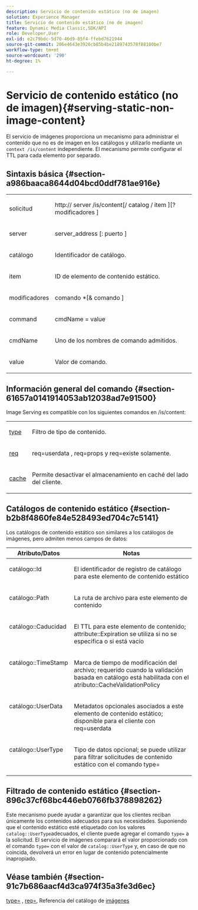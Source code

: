 ```yaml
---
description: Servicio de contenido estático (no de imagen)
solution: Experience Manager
title: Servicio de contenido estático (no de imagen)
feature: Dynamic Media Classic,SDK/API
role: Developer,User
exl-id: e2c79bdc-5d70-46d9-85f4-ffebd7621944
source-git-commit: 206e4643e3926cb85b4be2189743578f88180be7
workflow-type: tm+mt
source-wordcount: '290'
ht-degree: 1%

---
```


# Servicio de contenido estático (no de imagen){#serving-static-non-image-content}

El servicio de imágenes proporciona un mecanismo para administrar el contenido que no es de imagen en los catálogos y utilizarlo mediante un `context /is/content` independiente. El mecanismo permite configurar el TTL para cada elemento por separado.

## Sintaxis básica {#section-a986baaca8644d04bcd0ddf781ae916e}

<table id="simpletable_4A6249F0C40747339524323EB0831CE4"> 
 <tr class="strow"> 
  <td class="stentry"> <p> <span class="codeph"> <span class="varname"> solicitud  </span> </span> </p> </td> 
  <td class="stentry"> <p> <span class="codeph"> http://  <span class="varname"> server  </span>/is/content[/  <span class="varname"> catalog  </span>/  <span class="varname"> item  </span>][? <span class="varname"> modificadores  </span>]  </span> </p> </td> 
 </tr> 
 <tr class="strow"> 
  <td class="stentry"> <p> <span class="codeph"> <span class="varname"> server </span> </span> </p> </td> 
  <td class="stentry"> <p> <span class="codeph"> <span class="varname"> server_address  </span>[:  <span class="varname"> puerto  </span>]  </span> </p> </td> 
 </tr> 
 <tr class="strow"> 
  <td class="stentry"> <p> <span class="codeph"> <span class="varname"> catálogo  </span> </span> </p> </td> 
  <td class="stentry"> <p>Identificador de catálogo. </p> </td> 
 </tr> 
 <tr class="strow"> 
  <td class="stentry"> <p> <span class="codeph"> <span class="varname"> item  </span> </span> </p> </td> 
  <td class="stentry"> <p>ID de elemento de contenido estático. </p> </td> 
 </tr> 
 <tr class="strow"> 
  <td class="stentry"> <p> <span class="codeph"> <span class="varname"> modificadores  </span> </span> </p> </td> 
  <td class="stentry"> <p> <span class="codeph"> <span class="varname"> comando  </span>*[&amp;  <span class="varname"> comando  </span>]  </span> </p> </td> 
 </tr> 
 <tr class="strow"> 
  <td class="stentry"> <p> <span class="codeph"> <span class="varname"> command  </span> </span> </p> </td> 
  <td class="stentry"> <p> <span class="codeph"> <span class="varname"> cmdName  </span>=  <span class="varname"> value  </span> </span> </p> </td> 
 </tr> 
 <tr class="strow"> 
  <td class="stentry"> <p> <span class="codeph"> <span class="varname"> cmdName  </span> </span> </p> </td> 
  <td class="stentry"> <p>Uno de los nombres de comando admitidos. </p> </td> 
 </tr> 
 <tr class="strow"> 
  <td class="stentry"> <p> <span class="codeph"> <span class="varname"> value  </span> </span> </p> </td> 
  <td class="stentry"> <p>Valor de comando. </p> </td> 
 </tr> 
</table>

## Información general del comando {#section-61657a0141914053ab12038ad7e91500}

Image Serving es compatible con los siguientes comandos en /is/content:

<table id="simpletable_1D96BA1AB5394B3C9B91D46617AFC0FA"> 
 <tr class="strow"> 
  <td class="stentry"> <a href="../../../../../is-api/http-ref/image-serving-api-ref/c-http-protocol-reference/c-command-reference/r-type.md#reference-89094fd1c50c444eb082cd266769cccb" type="reference" format="dita" scope="local"> type </a> </td> 
  <td class="stentry"> <p>Filtro de tipo de contenido. </p> </td> 
 </tr> 
 <tr class="strow"> 
  <td class="stentry"> <a href="../../../../../is-api/http-ref/image-serving-api-ref/c-http-protocol-reference/c-command-reference/r-req/r-req.md#reference-907cdb4a97034db7ad94695f25552e76" type="reference" format="dita" scope="local"> req  </a> </td> 
  <td class="stentry"> <p> <span class="codeph"> req=userdata  </span>,  <span class="codeph"> req=props  </span>y  <span class="codeph"> req=existe  </span> solamente. </p> </td> 
 </tr> 
 <tr class="strow"> 
  <td class="stentry"> <a href="../../../../../is-api/http-ref/image-serving-api-ref/c-http-protocol-reference/c-command-reference/r-is-http-cache.md#reference-168189bee4ce4d1189d427891f22be2e" type="reference" format="dita" scope="local"> cache  </a> </td> 
  <td class="stentry"> <p>Permite desactivar el almacenamiento en caché del lado del cliente. </p> </td> 
 </tr> 
</table>

## Catálogos de contenido estático {#section-b2b8f4860fe84e528493ed704c7c5141}

Los catálogos de contenido estático son similares a los catálogos de imágenes, pero admiten menos campos de datos:

<table id="table_3B111EC3AA1044FB9B659FD54BADDC39"> 
 <thead> 
  <tr> 
   <th class="entry"> <b> Atributo/Datos</b> </th> 
   <th class="entry"> <b> Notas</b> </th> 
  </tr> 
 </thead>
 <tbody> 
  <tr valign="top"> 
   <td> <p> <span class="codeph"> catálogo::Id  </span> </p> </td> 
   <td> <p> El identificador de registro de catálogo para este elemento de contenido estático </p> </td> 
  </tr> 
  <tr valign="top"> 
   <td> <p> <span class="codeph"> catálogo::Path  </span> </p> </td> 
   <td> <p> La ruta de archivo para este elemento de contenido </p> </td> 
  </tr> 
  <tr valign="top"> 
   <td> <p> <span class="codeph"> catálogo::Caducidad  </span> </p> </td> 
   <td> <p> El TTL para este elemento de contenido; attribute::Expiration se utiliza si no se especifica o si está vacío </p> </td> 
  </tr> 
  <tr valign="top"> 
   <td> <p> <span class="codeph"> catálogo::TimeStamp  </span> </p> </td> 
   <td> <p> Marca de tiempo de modificación del archivo; requerido cuando la validación basada en catálogo está habilitada con el atributo::CacheValidationPolicy </p> </td> 
  </tr> 
  <tr valign="top"> 
   <td> <p> <span class="codeph"> catálogo::UserData  </span> </p> </td> 
   <td> <p> Metadatos opcionales asociados a este elemento de contenido estático; disponible para el cliente con req=userdata </p> </td> 
  </tr> 
  <tr valign="top"> 
   <td> <p> <span class="codeph"> catálogo::UserType  </span> </p> </td> 
   <td> <p> Tipo de datos opcional; se puede utilizar para filtrar solicitudes de contenido estático con el comando type= </p> </td> 
  </tr> 
 </tbody> 
</table>

## Filtrado de contenido estático {#section-896c37cf68bc446eb0766fb378898262}

Este mecanismo puede ayudar a garantizar que los clientes reciban únicamente los contenidos adecuados para sus necesidades. Suponiendo que el contenido estático esté etiquetado con los valores `catalog::UserType`adecuados, el cliente puede agregar el comando `type=` a la solicitud. El servicio de imágenes comparará el valor proporcionado con el comando `type=` con el valor de `catalog::UserType` y, en caso de que no coincida, devolverá un error en lugar de contenido potencialmente inapropiado.

## Véase también {#section-91c7b686aacf4d3ca974f35a3fe3d6ec}

[type=](../../../../../is-api/http-ref/image-serving-api-ref/c-http-protocol-reference/c-command-reference/r-type.md#reference-89094fd1c50c444eb082cd266769cccb) ,  [req=](../../../../../is-api/http-ref/image-serving-api-ref/c-http-protocol-reference/c-command-reference/r-req/r-req.md#reference-907cdb4a97034db7ad94695f25552e76), Referencia del catálogo de  [imágenes](../../../../../is-api/image-catalog/image-serving-api-ref/c-image-catalog-reference/c-overview/c-overview.md#concept-9ce2b6a133de45f783e95cabc5810ac3)
